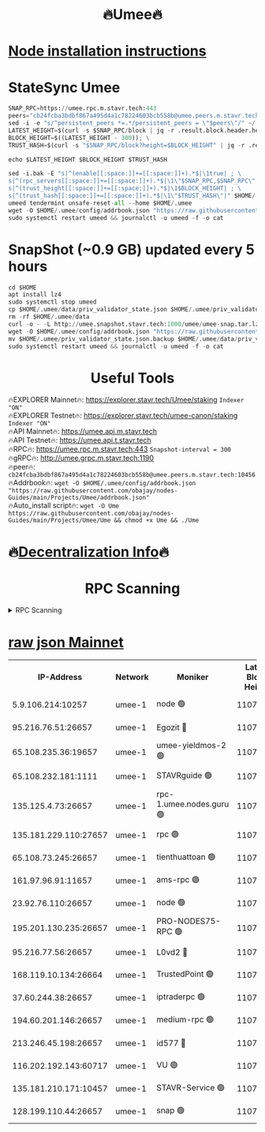<h1 align="center"> 🔥Umee🔥</h1>


[Node installation instructions](https://github.com/obajay/nodes-Guides/tree/main/Projects/Umee)
=
# StateSync Umee
```python
SNAP_RPC=https://umee.rpc.m.stavr.tech:443
peers="cb24fcba3bdbf867a495d4a1c78224603bcb558b@umee.peers.m.stavr.tech:10456"
sed -i -e "s/^persistent_peers *=.*/persistent_peers = \"$peers\"/" ~/.umee/config/config.toml
LATEST_HEIGHT=$(curl -s $SNAP_RPC/block | jq -r .result.block.header.height); \
BLOCK_HEIGHT=$((LATEST_HEIGHT - 300)); \
TRUST_HASH=$(curl -s "$SNAP_RPC/block?height=$BLOCK_HEIGHT" | jq -r .result.block_id.hash)

echo $LATEST_HEIGHT $BLOCK_HEIGHT $TRUST_HASH

sed -i.bak -E "s|^(enable[[:space:]]+=[[:space:]]+).*$|\1true| ; \
s|^(rpc_servers[[:space:]]+=[[:space:]]+).*$|\1\"$SNAP_RPC,$SNAP_RPC\"| ; \
s|^(trust_height[[:space:]]+=[[:space:]]+).*$|\1$BLOCK_HEIGHT| ; \
s|^(trust_hash[[:space:]]+=[[:space:]]+).*$|\1\"$TRUST_HASH\"|" $HOME/.umee/config/config.toml
umeed tendermint unsafe-reset-all --home $HOME/.umee
wget -O $HOME/.umee/config/addrbook.json "https://raw.githubusercontent.com/obajay/nodes-Guides/main/Projects/Umee/addrbook.json"
sudo systemctl restart umeed && journalctl -u umeed -f -o cat
```
# SnapShot (~0.9 GB) updated every 5 hours
```python
cd $HOME
apt install lz4
sudo systemctl stop umeed
cp $HOME/.umee/data/priv_validator_state.json $HOME/.umee/priv_validator_state.json.backup
rm -rf $HOME/.umee/data
curl -o - -L http://umee.snapshot.stavr.tech:1000/umee/umee-snap.tar.lz4 | lz4 -c -d - | tar -x -C $HOME/.umee --strip-components 2
wget -O $HOME/.umee/config/addrbook.json "https://raw.githubusercontent.com/obajay/nodes-Guides/main/Projects/Umee/addrbook.json"
mv $HOME/.umee/priv_validator_state.json.backup $HOME/.umee/data/priv_validator_state.json
sudo systemctl restart umeed && journalctl -u umeed -f -o cat
```
 <h1 align="center"> Useful Tools</h1>

🔥EXPLORER Mainnet🔥:      https://explorer.stavr.tech/Umee/staking             `Indexer "ON"` \
🔥EXPLORER Testnet🔥:        https://explorer.stavr.tech/umee-canon/staking      `Indexer "ON"` \
🔥API Mainnet🔥:                   https://umee.api.m.stavr.tech \
🔥API Testnet🔥:                     https://umee.api.t.stavr.tech \
🔥RPC🔥:                           https://umee.rpc.m.stavr.tech:443                     `Snapshot-interval = 300` \
🔥gRPC🔥:                              http://umee.grpc.m.stavr.tech:1190 \
🔥peer🔥:                     `cb24fcba3bdbf867a495d4a1c78224603bcb558b@umee.peers.m.stavr.tech:10456` \
🔥Addrbook🔥:    ```wget -O $HOME/.umee/config/addrbook.json "https://raw.githubusercontent.com/obajay/nodes-Guides/main/Projects/Umee/addrbook.json"``` \
🔥Auto_install script🔥: ```wget -O Ume https://raw.githubusercontent.com/obajay/nodes-Guides/main/Projects/Umee/Ume && chmod +x Ume && ./Ume```

🔥[Decentralization Info](https://github.com/obajay/StateSync-snapshots/tree/main/Projects/Umee/Decentralization)🔥
=

<h1 align="center"> RPC Scanning</h1>

<details>
<summary>RPC Scanning</summary>

<h2 align="center"> We scan nodes in real time every 4 hours. And we provide the final result of RPC endpoints.
We cannot influence the operation of these nodes in any way. </h2>


```python
If Voting Power is higher than 0 --> then the Node is a validator of the network and may be subject to attack and be a potential threat to the chain.
```
```python
We marked such validators with a red symbol
```

</details>

[raw json Mainnet](https://rpc-check.umeem.stavr.tech/umeem/rpc-umeem-result.json)
=



<table><tr><th>IP-Address</th><th>Network</th><th>Moniker</th><th>Latest Block Height</th><th>Earliest Block Height</th><th>Catching Up</th><th>Tx Index</th><th>Voting Power</th><th>Scan Time</th></tr><tr><td>5.9.106.214:10257</td><td>umee-1</td><td>node 🟢</td><td>11078627</td><td>7942001</td><td>False</td><td>on</td><td>0</td><td>2024-03-18T20:07:31.162627034UTC</td></tr><tr><td>95.216.76.51:26657</td><td>umee-1</td><td>Egozit 🔴</td><td>11078631</td><td>8262001</td><td>False</td><td>off</td><td>38819389</td><td>2024-03-18T20:07:55.934616778UTC</td></tr><tr><td>65.108.235.36:19657</td><td>umee-1</td><td>umee-yieldmos-2 🟢</td><td>11078608</td><td>9575548</td><td>False</td><td>on</td><td>0</td><td>2024-03-18T20:05:38.625208761UTC</td></tr><tr><td>65.108.232.181:1111</td><td>umee-1</td><td>STAVRguide 🟢</td><td>11078607</td><td>10560001</td><td>False</td><td>on</td><td>0</td><td>2024-03-18T20:05:36.303805145UTC</td></tr><tr><td>135.125.4.73:26657</td><td>umee-1</td><td>rpc-1.umee.nodes.guru 🟢</td><td>11078631</td><td>10691018</td><td>False</td><td>on</td><td>0</td><td>2024-03-18T20:07:56.242007208UTC</td></tr><tr><td>135.181.229.110:27657</td><td>umee-1</td><td>rpc 🟢</td><td>11078612</td><td>10754071</td><td>False</td><td>on</td><td>0</td><td>2024-03-18T20:06:01.982725518UTC</td></tr><tr><td>65.108.73.245:26657</td><td>umee-1</td><td>tienthuattoan 🟢</td><td>11078620</td><td>10787155</td><td>False</td><td>on</td><td>0</td><td>2024-03-18T20:06:53.848340989UTC</td></tr><tr><td>161.97.96.91:11657</td><td>umee-1</td><td>ams-rpc 🟢</td><td>11078634</td><td>10929930</td><td>False</td><td>on</td><td>0</td><td>2024-03-18T20:08:16.552177183UTC</td></tr><tr><td>23.92.76.110:26657</td><td>umee-1</td><td>node 🟢</td><td>11078638</td><td>10938001</td><td>False</td><td>on</td><td>0</td><td>2024-03-18T20:08:39.682122444UTC</td></tr><tr><td>195.201.130.235:26657</td><td>umee-1</td><td>PRO-NODES75-RPC 🟢</td><td>11078626</td><td>10978626</td><td>False</td><td>on</td><td>0</td><td>2024-03-18T20:07:26.881632316UTC</td></tr><tr><td>95.216.77.56:26657</td><td>umee-1</td><td>L0vd2 🔴</td><td>11078634</td><td>10978634</td><td>False</td><td>off</td><td>38561922</td><td>2024-03-18T20:08:16.278722543UTC</td></tr><tr><td>168.119.10.134:26664</td><td>umee-1</td><td>TrustedPoint 🟢</td><td>11078621</td><td>10998445</td><td>False</td><td>on</td><td>0</td><td>2024-03-18T20:06:56.097046179UTC</td></tr><tr><td>37.60.244.38:26657</td><td>umee-1</td><td>iptraderpc 🟢</td><td>11078612</td><td>11013104</td><td>False</td><td>on</td><td>0</td><td>2024-03-18T20:06:01.615397726UTC</td></tr><tr><td>194.60.201.146:26657</td><td>umee-1</td><td>medium-rpc 🟢</td><td>11078616</td><td>11013104</td><td>False</td><td>on</td><td>0</td><td>2024-03-18T20:06:29.045808368UTC</td></tr><tr><td>213.246.45.198:26657</td><td>umee-1</td><td>id577 🔴</td><td>11078615</td><td>11029001</td><td>False</td><td>on</td><td>35123627</td><td>2024-03-18T20:06:22.641668544UTC</td></tr><tr><td>116.202.192.143:60717</td><td>umee-1</td><td>VU 🟢</td><td>11078610</td><td>11042001</td><td>False</td><td>off</td><td>0</td><td>2024-03-18T20:05:53.155764687UTC</td></tr><tr><td>135.181.210.171:10457</td><td>umee-1</td><td>STAVR-Service 🟢</td><td>11078632</td><td>11076716</td><td>False</td><td>on</td><td>0</td><td>2024-03-18T20:08:02.755399029UTC</td></tr><tr><td>128.199.110.44:26657</td><td>umee-1</td><td>snap 🟢</td><td>11078633</td><td>11077334</td><td>False</td><td>off</td><td>0</td><td>2024-03-18T20:08:09.834816289UTC</td></tr></table>
